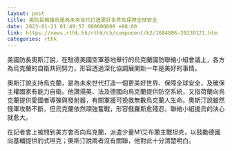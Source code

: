 ```yaml
---
layout: post
title: 美防長稱援烏是為未來世代打造更好世界及保障全球安全
date: 2023-01-21 01:49:57.000000000 +08:00
link: https://news.rthk.hk/rthk/ch/component/k2/1684806-20230121.htm
categories: rthk
---
```


美國防長奧斯汀說，在駐德美國空軍基地舉行的烏克蘭國防聯絡小組會議上，各方為烏克蘭的自衛共同努力，形容透過深化協調展開新一年是美好的事情。

奧斯汀說支持烏克蘭，是為未來世代打造一個更美好世界、保障全球安全，及確保主權國家有能力自衛。他讚揚英、法及德國向烏克蘭提供防空系統，又指荷蘭向烏克蘭提供愛國者導彈與發射器，有關軍援可挽救無數烏克蘭人生命。奧斯汀說雖然俄軍攻勢不斷，但烏克蘭依然頑強奮戰，形容俄羅斯愈殘忍，聯絡小組援烏的決心就愈大。

在記者會上被問到美方會否向烏克蘭，派遣少量M1艾布蘭主戰坦克，以鼓勵德國向基輔提供豹式坦克；奧斯汀說兩者沒有關聯，他對此十分清楚明白。
